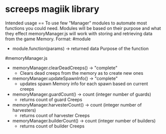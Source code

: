 screeps magiik library
=======
Intended usage ==  To use few "Manager" modules to automate most functions you could need.
Modules will be based on their purpose and what they effect
memoryManager.js will work with storing and retrieving data from the game Memory.
Format:
#module
  * module.function(params) -> returned data
      Purpose of the function
  
  
#memoryManager.js
  * memoryManager.clearDeadCreeps() -> "complete"
      * Clears dead creeps from the memory as to create new ones
  * memoryManager.updateSpawnInfo() -> "complete"
      * updates spawn Memory info for each spawn based on current creeps
  * memoryManager.guardCount() -> count (integer number of guards)
      * returns count of guard Creeps
  * memoryManager.harvesterCount() -> count (integer number of harvesters)
      * returns count of harvester Creeps
  * memoryManager.builderCount() -> count (integer number of builders)
      * returns count of builder Creeps
